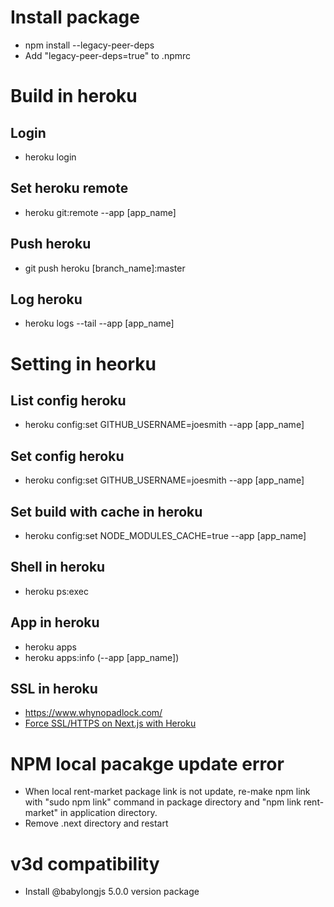 # Install package

- npm install --legacy-peer-deps
- Add "legacy-peer-deps=true" to .npmrc

# Build in heroku

## Login

- heroku login

## Set heroku remote

- heroku git:remote --app [app_name]

## Push heroku

- git push heroku [branch_name]:master

## Log heroku

- heroku logs --tail --app [app_name]

# Setting in heorku

## List config heroku

- heroku config:set GITHUB_USERNAME=joesmith --app [app_name]

## Set config heroku

- heroku config:set GITHUB_USERNAME=joesmith --app [app_name]

## Set build with cache in heroku

- heroku config:set NODE_MODULES_CACHE=true --app [app_name]

## Shell in heroku

- heroku ps:exec

## App in heroku

- heroku apps
- heroku apps:info (--app [app_name])

## SSL in heroku

- https://www.whynopadlock.com/
- [Force SSL/HTTPS on Next.js with Heroku](https://medium.com/@tpae/enabling-ssl-https-on-next-js-with-heroku-55d0c6ce8516)

# NPM local pacakge update error

- When local rent-market package link is not update, re-make npm link with "sudo npm link" command in package directory and "npm link rent-market" in application directory.
- Remove .next directory and restart

# v3d compatibility

- Install @babylongjs 5.0.0 version package
